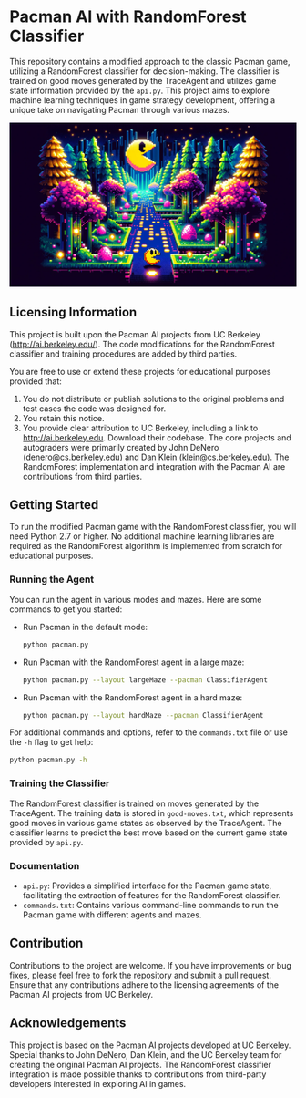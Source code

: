 # Pacman AI with RandomForest Classifier

This repository contains a modified approach to the classic Pacman game, utilizing a RandomForest classifier for decision-making. The classifier is trained on good moves generated by the TraceAgent and utilizes game state information provided by the `api.py`. This project aims to explore machine learning techniques in game strategy development, offering a unique take on navigating Pacman through various mazes.

![Pacman in a 90s video game style forest](DALLE-pacman.webp)

## Licensing Information

This project is built upon the Pacman AI projects from UC Berkeley (http://ai.berkeley.edu/). The code modifications for the RandomForest classifier and training procedures are added by third parties.

You are free to use or extend these projects for educational purposes provided that:

1. You do not distribute or publish solutions to the original problems and test cases the code was designed for.
2. You retain this notice.
3. You provide clear attribution to UC Berkeley, including a link to http://ai.berkeley.edu. Download their codebase.
The core projects and autograders were primarily created by John DeNero (denero@cs.berkeley.edu) and Dan Klein (klein@cs.berkeley.edu). The RandomForest implementation and integration with the Pacman AI are contributions from third parties.

## Getting Started

To run the modified Pacman game with the RandomForest classifier, you will need Python 2.7 or higher. No additional machine learning libraries are required as the RandomForest algorithm is implemented from scratch for educational purposes.

### Running the Agent

You can run the agent in various modes and mazes. Here are some commands to get you started:

- Run Pacman in the default mode:
    ```bash
    python pacman.py
    ```

- Run Pacman with the RandomForest agent in a large maze:
    ```bash
    python pacman.py --layout largeMaze --pacman ClassifierAgent
    ```

- Run Pacman with the RandomForest agent in a hard maze:
    ```bash
    python pacman.py --layout hardMaze --pacman ClassifierAgent
    ```

For additional commands and options, refer to the `commands.txt` file or use the `-h` flag to get help:

```bash
python pacman.py -h
```

### Training the Classifier

The RandomForest classifier is trained on moves generated by the TraceAgent. The training data is stored in `good-moves.txt`, which represents good moves in various game states as observed by the TraceAgent. The classifier learns to predict the best move based on the current game state provided by `api.py`.

### Documentation

- `api.py`: Provides a simplified interface for the Pacman game state, facilitating the extraction of features for the RandomForest classifier.
- `commands.txt`: Contains various command-line commands to run the Pacman game with different agents and mazes.

## Contribution

Contributions to the project are welcome. If you have improvements or bug fixes, please feel free to fork the repository and submit a pull request. Ensure that any contributions adhere to the licensing agreements of the Pacman AI projects from UC Berkeley.

## Acknowledgements

This project is based on the Pacman AI projects developed at UC Berkeley. Special thanks to John DeNero, Dan Klein, and the UC Berkeley team for creating the original Pacman AI projects. The RandomForest classifier integration is made possible thanks to contributions from third-party developers interested in exploring AI in games.
